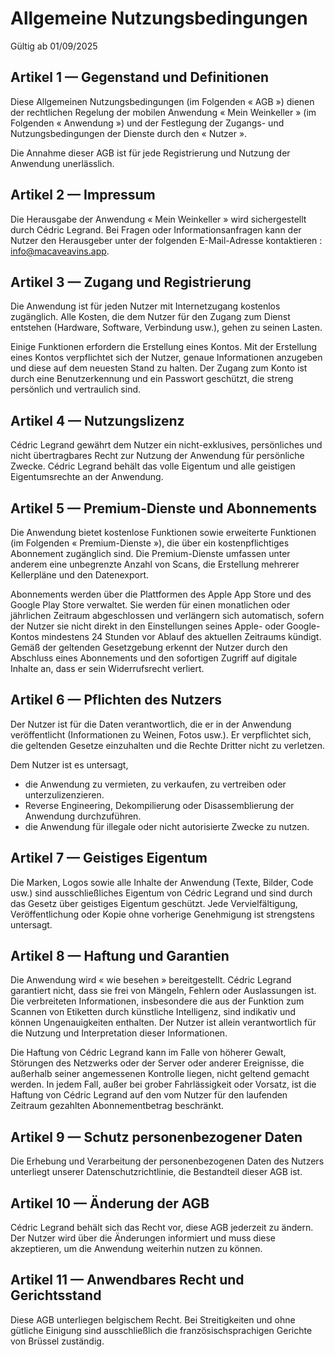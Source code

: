 # Allgemeine Nutzungsbedingungen

Gültig ab 01/09/2025

## Artikel 1 — Gegenstand und Definitionen
Diese Allgemeinen Nutzungsbedingungen (im Folgenden « AGB ») dienen der rechtlichen Regelung der mobilen Anwendung « Mein Weinkeller » (im Folgenden « Anwendung ») und der Festlegung der Zugangs- und Nutzungsbedingungen der Dienste durch den « Nutzer ».

Die Annahme dieser AGB ist für jede Registrierung und Nutzung der Anwendung unerlässlich.

## Artikel 2 — Impressum
Die Herausgabe der Anwendung « Mein Weinkeller » wird sichergestellt durch Cédric Legrand.
Bei Fragen oder Informationsanfragen kann der Nutzer den Herausgeber unter der folgenden E-Mail-Adresse kontaktieren : info@macaveavins.app.

## Artikel 3 — Zugang und Registrierung
Die Anwendung ist für jeden Nutzer mit Internetzugang kostenlos zugänglich. Alle Kosten, die dem Nutzer für den Zugang zum Dienst entstehen (Hardware, Software, Verbindung usw.), gehen zu seinen Lasten.

Einige Funktionen erfordern die Erstellung eines Kontos. Mit der Erstellung eines Kontos verpflichtet sich der Nutzer, genaue Informationen anzugeben und diese auf dem neuesten Stand zu halten. Der Zugang zum Konto ist durch eine Benutzerkennung und ein Passwort geschützt, die streng persönlich und vertraulich sind.

## Artikel 4 — Nutzungslizenz
Cédric Legrand gewährt dem Nutzer ein nicht-exklusives, persönliches und nicht übertragbares Recht zur Nutzung der Anwendung für persönliche Zwecke. Cédric Legrand behält das volle Eigentum und alle geistigen Eigentumsrechte an der Anwendung.

## Artikel 5 — Premium-Dienste und Abonnements
Die Anwendung bietet kostenlose Funktionen sowie erweiterte Funktionen (im Folgenden « Premium-Dienste »), die über ein kostenpflichtiges Abonnement zugänglich sind. Die Premium-Dienste umfassen unter anderem eine unbegrenzte Anzahl von Scans, die Erstellung mehrerer Kellerpläne und den Datenexport.

Abonnements werden über die Plattformen des Apple App Store und des Google Play Store verwaltet. Sie werden für einen monatlichen oder jährlichen Zeitraum abgeschlossen und verlängern sich automatisch, sofern der Nutzer sie nicht direkt in den Einstellungen seines Apple- oder Google-Kontos mindestens 24 Stunden vor Ablauf des aktuellen Zeitraums kündigt. Gemäß der geltenden Gesetzgebung erkennt der Nutzer durch den Abschluss eines Abonnements und den sofortigen Zugriff auf digitale Inhalte an, dass er sein Widerrufsrecht verliert.

## Artikel 6 — Pflichten des Nutzers
Der Nutzer ist für die Daten verantwortlich, die er in der Anwendung veröffentlicht (Informationen zu Weinen, Fotos usw.). Er verpflichtet sich, die geltenden Gesetze einzuhalten und die Rechte Dritter nicht zu verletzen.

Dem Nutzer ist es untersagt,
- die Anwendung zu vermieten, zu verkaufen, zu vertreiben oder unterzulizenzieren.
- Reverse Engineering, Dekompilierung oder Disassemblierung der Anwendung durchzuführen.
- die Anwendung für illegale oder nicht autorisierte Zwecke zu nutzen.

## Artikel 7 — Geistiges Eigentum
Die Marken, Logos sowie alle Inhalte der Anwendung (Texte, Bilder, Code usw.) sind ausschließliches Eigentum von Cédric Legrand und sind durch das Gesetz über geistiges Eigentum geschützt. Jede Vervielfältigung, Veröffentlichung oder Kopie ohne vorherige Genehmigung ist strengstens untersagt.

## Artikel 8 — Haftung und Garantien
Die Anwendung wird « wie besehen » bereitgestellt. Cédric Legrand garantiert nicht, dass sie frei von Mängeln, Fehlern oder Auslassungen ist. Die verbreiteten Informationen, insbesondere die aus der Funktion zum Scannen von Etiketten durch künstliche Intelligenz, sind indikativ und können Ungenauigkeiten enthalten. Der Nutzer ist allein verantwortlich für die Nutzung und Interpretation dieser Informationen.

Die Haftung von Cédric Legrand kann im Falle von höherer Gewalt, Störungen des Netzwerks oder der Server oder anderer Ereignisse, die außerhalb seiner angemessenen Kontrolle liegen, nicht geltend gemacht werden. In jedem Fall, außer bei grober Fahrlässigkeit oder Vorsatz, ist die Haftung von Cédric Legrand auf den vom Nutzer für den laufenden Zeitraum gezahlten Abonnementbetrag beschränkt.

## Artikel 9 — Schutz personenbezogener Daten
Die Erhebung und Verarbeitung der personenbezogenen Daten des Nutzers unterliegt unserer Datenschutzrichtlinie, die Bestandteil dieser AGB ist.

## Artikel 10 — Änderung der AGB
Cédric Legrand behält sich das Recht vor, diese AGB jederzeit zu ändern. Der Nutzer wird über die Änderungen informiert und muss diese akzeptieren, um die Anwendung weiterhin nutzen zu können.

## Artikel 11 — Anwendbares Recht und Gerichtsstand
Diese AGB unterliegen belgischem Recht. Bei Streitigkeiten und ohne gütliche Einigung sind ausschließlich die französischsprachigen Gerichte von Brüssel zuständig.